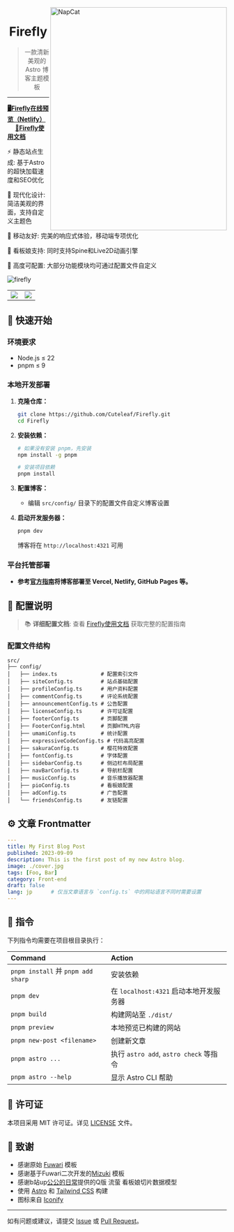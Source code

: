 
<img src="https://s2.loli.net/2025/10/14/4mfuArLMowk6EXj.png" width = "405" height = "511" alt="NapCat" align=right />

<div align="center">

# Firefly
> 一款清新美观的 Astro 博客主题模板
</div>


---

[**🖥️Firefly在线预览（Netlify）**](https://demo-firefly.netlify.app/)  &emsp;
[**📝Firefly使用文档**](https://docs-firefly.cuteleaf.cn/)

⚡ 静态站点生成: 基于Astro的超快加载速度和SEO优化

🎨 现代化设计: 简洁美观的界面，支持自定义主题色

📱 移动友好: 完美的响应式体验，移动端专项优化

🌟 看板娘支持: 同时支持Spine和Live2D动画引擎

🔧 高度可配置: 大部分功能模块均可通过配置文件自定义

<img alt="firefly" src="https://s2.loli.net/2025/10/14/bsvCrO4FcSVlQq7.png" />

<table>
  <tr>
    <td valign="top"><img src="https://s2.loli.net/2025/10/18/Kj6kZtm4edExfFT.png"></td>
    <td valign="top"><img src="https://s2.loli.net/2025/10/18/KZGHY8X27gThafF.png"></td>
  </tr>
 </table>

## 🚀 快速开始

### 环境要求

- Node.js ≤ 22
- pnpm ≤ 9

### 本地开发部署

1. **克隆仓库：**
   ```bash
   git clone https://github.com/Cuteleaf/Firefly.git
   cd Firefly
   ```

2. **安装依赖：**
   ```bash
   # 如果没有安装 pnpm，先安装
   npm install -g pnpm
   
   # 安装项目依赖
   pnpm install
   ```

3. **配置博客：**
   - 编辑 `src/config/` 目录下的配置文件自定义博客设置

4. **启动开发服务器：**
   ```bash
   pnpm dev
   ```
   博客将在 `http://localhost:4321` 可用

### 平台托管部署

- **参考[官方指南](https://docs.astro.build/zh-cn/guides/deploy/)将博客部署至 Vercel, Netlify, GitHub Pages 等。**

## 📖 配置说明

> 📚 **详细配置文档**: 查看 [Firefly使用文档](https://docs-firefly.cuteleaf.cn/) 获取完整的配置指南

### 配置文件结构

```
src/
├── config/
│   ├── index.ts              # 配置索引文件
│   ├── siteConfig.ts         # 站点基础配置
│   ├── profileConfig.ts      # 用户资料配置
│   ├── commentConfig.ts      # 评论系统配置
│   ├── announcementConfig.ts # 公告配置
│   ├── licenseConfig.ts      # 许可证配置
│   ├── footerConfig.ts       # 页脚配置
│   ├── FooterConfig.html     # 页脚HTML内容
│   ├── umamiConfig.ts        # 统计配置
│   ├── expressiveCodeConfig.ts # 代码高亮配置
│   ├── sakuraConfig.ts       # 樱花特效配置
│   ├── fontConfig.ts         # 字体配置
│   ├── sidebarConfig.ts      # 侧边栏布局配置
│   ├── navBarConfig.ts       # 导航栏配置
│   ├── musicConfig.ts        # 音乐播放器配置
│   ├── pioConfig.ts          # 看板娘配置
│   ├── adConfig.ts           # 广告配置
│   └── friendsConfig.ts      # 友链配置
```


## ⚙️ 文章 Frontmatter

```yaml
---
title: My First Blog Post
published: 2023-09-09
description: This is the first post of my new Astro blog.
image: ./cover.jpg
tags: [Foo, Bar]
category: Front-end
draft: false
lang: jp      # 仅当文章语言与 `config.ts` 中的网站语言不同时需要设置
---
```

## 🧞 指令

下列指令均需要在项目根目录执行：

| Command                           | Action                            |
|:----------------------------------|:----------------------------------|
| `pnpm install` 并 `pnpm add sharp` | 安装依赖                              |
| `pnpm dev`                        | 在 `localhost:4321` 启动本地开发服务器      |
| `pnpm build`                      | 构建网站至 `./dist/`                   |
| `pnpm preview`                    | 本地预览已构建的网站                        |
| `pnpm new-post <filename>`        | 创建新文章                             |
| `pnpm astro ...`                  | 执行 `astro add`, `astro check` 等指令 |
| `pnpm astro --help`               | 显示 Astro CLI 帮助                   |


## 📄 许可证

本项目采用 MIT 许可证。详见 [LICENSE](../LICENSE) 文件。

## 🙏 致谢

- 感谢原始 [Fuwari](https://github.com/saicaca/fuwari) 模板
- 感谢基于Fuwari二次开发的[Mizuki](https://github.com/matsuzaka-yuki/Mizuki) 模板
- 感谢b站up[公公的日常](https://space.bilibili.com/3546750017080050)提供的Q版 流萤 看板娘切片数据模型
- 使用 [Astro](https://astro.build) 和 [Tailwind CSS](https://tailwindcss.com) 构建
- 图标来自 [Iconify](https://iconify.design/)
---

如有问题或建议，请提交 [Issue](https://github.com/CuteLeaf/Firefly/issues) 或 [Pull Request](https://github.com/CuteLeaf/Firefly/pulls)。
